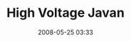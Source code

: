 ---
title: "High Voltage Javan"
date: 2008-05-25 03:33
location: Nicollet Island
picture: /assets/content/camera-roll/2008/05/2008-05-25-high-voltage-javan/recon-3-031.jpg
thumbnail: /assets/content/camera-roll/2008/05/2008-05-25-high-voltage-javan/recon-3-031-thumbnail.jpg
type: picture
tags:
  - photograph
  - Javan
  - high voltage
  - sign
  - Nicollet Island
  - Recon 3
---